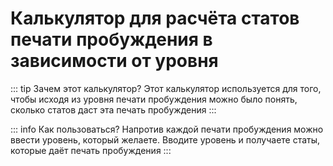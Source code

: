 # Калькулятор для расчёта статов печати пробуждения в зависимости от уровня

::: tip Зачем этот калькулятор?
Этот калькулятор используется для того, чтобы исходя из уровня печати пробуждения можно было понять, сколько статов даст эта печать пробуждения
:::

::: info Как пользоваться?
Напротив каждой печати пробуждения можно ввести уровень, который желаете. Вводите уровень и получаете статы, которые даёт печать пробуждения
:::

<!--@include: @/md-presets/containers/InDevelopment.md-->